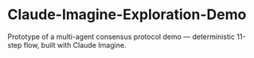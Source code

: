 # Claude-Imagine-Exploration-Demo
Prototype of a multi-agent consensus protocol demo — deterministic 11-step flow, built with Claude Imagine.
